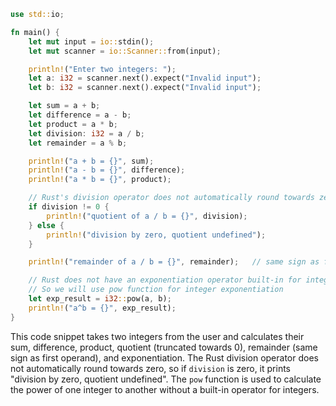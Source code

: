 ```rust
use std::io;

fn main() {
    let mut input = io::stdin();
    let mut scanner = io::Scanner::from(input);

    println!("Enter two integers: ");
    let a: i32 = scanner.next().expect("Invalid input");
    let b: i32 = scanner.next().expect("Invalid input");

    let sum = a + b;
    let difference = a - b;
    let product = a * b;
    let division: i32 = a / b;
    let remainder = a % b;

    println!("a + b = {}", sum);
    println!("a - b = {}", difference);
    println!("a * b = {}", product);

    // Rust's division operator does not automatically round towards zero
    if division != 0 {
        println!("quotient of a / b = {}", division);
    } else {
        println!("division by zero, quotient undefined");
    }

    println!("remainder of a / b = {}", remainder);   // same sign as first operand

    // Rust does not have an exponentiation operator built-in for integers
    // So we will use pow function for integer exponentiation
    let exp_result = i32::pow(a, b);
    println!("a^b = {}", exp_result);
}
```
This code snippet takes two integers from the user and calculates their sum, difference, product, quotient (truncated towards 0), remainder (same sign as first operand), and exponentiation. The Rust division operator does not automatically round towards zero, so if `division` is zero, it prints "division by zero, quotient undefined". The `pow` function is used to calculate the power of one integer to another without a built-in operator for integers.
